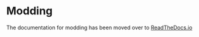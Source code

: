 # Modding

The documentation for modding has been moved over to [ReadTheDocs.io](https://r2northstar.readthedocs.io)